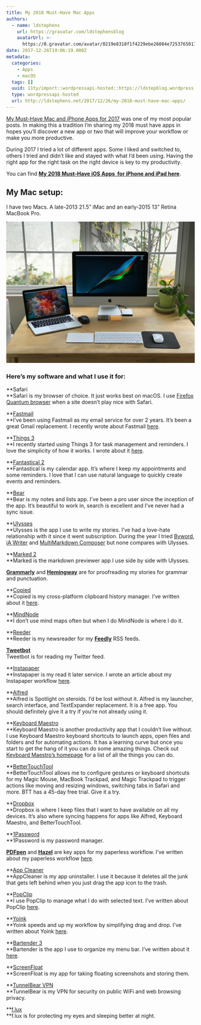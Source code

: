 ```yaml
---
title: My 2018 Must-Have Mac Apps
authors:
  - name: ldstephens
    url: https://gravatar.com/ldstephensblog
    avatarUrl: >-
      https://0.gravatar.com/avatar/0219e8318f1f4229ebe26084e7253765017f43ca0c631be37dc6d0b8ad6e40a4?s=96&d=identicon&r=G
date: 2017-12-26T19:06:19.000Z
metadata:
  categories:
    - Apps
    - macOS
  tags: []
  uuid: 11ty/import::wordpressapi-hosted::https://ldstepblog.wordpress.com/?p=1258
  type: wordpressapi-hosted
  url: http://ldstephens.net/2017/12/26/my-2018-must-have-mac-apps/
---
```

[My Must-Have Mac and iPhone Apps for 2017](https://ldstephens.net/2017/01/04/my-must-have-mac-and-iphone-apps-web-services-for-2017/) was one of my most popular posts. In making this a tradition I’m sharing my 2018 must have apps in hopes you’ll discover a new app or two that will improve your workflow or make you more productive.

During 2017 I tried a lot of different apps. Some I liked and switched to, others I tried and didn’t like and stayed with what I’d been using. Having the right app for the right task on the right device is key to my productivity.

You can find **[My 2018 Must-Have iOS Apps  for iPhone and iPad here](http://ldstephens.net/2017/12/27/my-2018-must-have-ios-apps-for-iphone-and-ipad/)**.

## My Mac setup:

I have two Macs. A late-2013 21.5” iMac and an early-2015 13” Retina MacBook Pro.

![](assets/mac-setup-on-2017-12-26-at-10--OGQnGheL0l8L.jpeg)

### Here’s my software and what I use it for:

**Safari  
**Safari is my browser of choice. It just works best on macOS. I use [Firefox Quantum browser](https://www.mozilla.org/en-US/firefox/) when a site doesn’t play nice with Safari.

**[Fastmail  
](https://www.fastmail.com/?STKI=14726057)**I’ve been using Fastmail as my email service for over 2 years. It’s been a great Gmail replacement. I recently wrote about Fastmail [here](https://ldstephens.net/2017/04/17/two-years-of-fastmail-and-how-it-replaced-gmail/).

**[Things 3  
](https://itunes.apple.com/us/app/things-3/id904280696?mt=12&uo=4&at=1000lude)**I recently started using Things 3 for task management and reminders. I love the simplicity of how it works. I wrote about it [here](https://ldstephens.net/2017/10/17/things-3-for-personal-task-management/).

**[Fantastical 2  
](https://itunes.apple.com/us/app/fantastical-2-calendar-reminders/id975937182?mt=12&uo=4&at=1000lude)**Fantastical is my calendar app. It’s where I keep my appointments and some reminders. I love that I can use natural language to quickly create events and reminders.

**[Bear  
](https://geo.itunes.apple.com/us/app/bear-beautiful-writing-app/id1091189122?mt=12&at=1000lude)**Bear is my notes and lists app. I’ve been a pro user since the inception of the app. It’s beautiful to work in, search is excellent and I’ve never had a sync issue.

**[Ulysses  
](https://itunes.apple.com/us/app/ulysses/id1225570693?mt=12&uo=4&at=1000lude)**Ulysses is the app I use to write my stories. I’ve had a love-hate relationship with it since it went subscription. During the year I tried [Byword](https://itunes.apple.com/us/app/byword/id420212497?mt=12&uo=4&at=1000lude), [iA Writer](https://itunes.apple.com/us/app/ia-writer/id775737590?mt=12&uo=4&at=1000lude) and [MultiMarkdown Composer](https://itunes.apple.com/us/app/multimarkdown-composer-4/id1275176220?mt=12&uo=4&at=1000lude) but none compares with Ulysses.

**[Marked 2  
](https://itunes.apple.com/us/app/marked-2/id890031187?mt=12&uo=4&at=1000lude)**Marked is the markdown previewer app I use side by side with Ulysses.

**[Grammarly](https://www.grammarly.com)** and **[Hemingway](http://hemingwayapp.com/)** are for proofreading my stories for grammar and punctuation.

**[Copied  
](https://itunes.apple.com/us/app/copied-copy-paste-everywhere/id1026349850?mt=12&uo=4&at=1000lude)**Copied is my cross-platform clipboard history manager. I’ve written about it [here](https://ldstephens.net/2017/02/13/my-favorite-clipboard-manager-for-ios-and-macos/).

**[MindNode  
](https://itunes.apple.com/us/app/mindnode-5/id1289197285?mt=12&uo=4&at=1000lude)**I don’t use mind maps often but when I do MindNode is where I do it.

**[Reeder  
](https://itunes.apple.com/us/app/reeder-3/id880001334?mt=12&uo=4&at=1000lude)**Reeder is my newsreader for my **[Feedly](https://feedly.com/i/welcome)** RSS feeds.

[**Tweetbot**  
](https://itunes.apple.com/us/app/tweetbot-for-twitter/id557168941?mt=12&uo=4&at=1000lude)Tweetbot is for reading my Twitter feed.

**[Instapaper  
](https://www.instapaper.com/)**Instapaper is my read it later service. I wrote an article about my Instapaper workflow [here](https://ldstephens.net/2017/09/06/my-instapaper-workflow/).

**[Alfred  
](https://www.alfredapp.com)**Alfred is Spotlight on steroids. I’d be lost without it. Alfred is my launcher, search interface, and TextExpander replacement. It is a free app. You should definitely give it a try if you’re not already using it.

**[Keyboard Maestro  
](https://www.keyboardmaestro.com/main/)**Keyboard Maestro is another productivity app that I couldn’t live without. I use Keyboard Maestro keyboard shortcuts to launch apps, open files and folders and for automating actions. It has a learning curve but once you start to get the hang of it you can do some amazing things. Check out [Keyboard Maestro’s homepage](https://www.keyboardmaestro.com/main/) for a list of all the things you can do.

**[BetterTouchTool  
](https://www.boastr.net/)**BetterTouchTool allows me to configure gestures or keyboard shortcuts for my Magic Mouse, MacBook Trackpad, and Magic Trackpad to trigger actions like moving and resizing windows, switching tabs in Safari and more. BTT has a 45-day free trial. Give it a try.

**[Dropbox  
](https://www.dropbox.com/)**Dropbox is where I keep files that I want to have available on all my devices. It’s also where syncing happens for apps like Alfred, Keyboard Maestro, and BetterTouchTool.

**[1Password  
](https://itunes.apple.com/us/app/id1333542190?at=1000lude)**1Password is my password manager.

**[PDFpen](https://itunes.apple.com/us/app/id1359905378?at=1000lude)** and **[Hazel](https://www.noodlesoft.com/)** are key apps for my paperless workflow. I’ve written about my paperless workflow [here](https://ldstephens.net/2017/05/21/ive-gone-paperless/).

**[App Cleaner  
](http://freemacsoft.net/appcleaner/)**AppCleaner is my app uninstaller. I use it because it deletes all the junk that gets left behind when you just drag the app icon to the trash.

**[PopClip  
](http://pilotmoon.com/popclip/)**I use PopClip to manage what I do with selected text. I’ve written about PopClip [here](https://ldstephens.net/2017/09/15/how-to-open-the-popclip-menu-on-a-selection/).

**[Yoink  
](https://itunes.apple.com/us/app/yoink-improved-drag-drop-file-management/id457622435?mt=12&uo=4&at=1000lude)**Yoink speeds and up my workflow by simplifying drag and drop. I’ve written about Yoink [here](https://ldstephens.net/2017/10/04/yoink-my-favorite-drag-and-drop-utility-for-mac/).

**[Bartender 3  
](https://www.macbartender.com/)**Bartender is the app I use to organize my menu bar. I’ve written about it [here](https://ldstephens.net/2017/11/15/how-i-organize-my-mac-menu-bar-apps/).

**[ScreenFloat  
](https://itunes.apple.com/us/app/screenfloat-more-useful-screenshots/id414528154?mt=12&uo=4&at=1000lude)**ScreenFloat is my app for taking floating screenshots and storing them.

**[TunnelBear VPN  
](https://www.tunnelbear.com)**TunnelBear is my VPN for security on public WiFi and web browsing privacy.

**[f.lux  
](https://justgetflux.com/)**f.lux is for protecting my eyes and sleeping better at night.